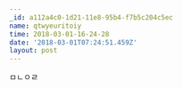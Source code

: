 ```yaml
---
_id: a112a4c0-1d21-11e8-95b4-f7b5c204c5ec
name: qtwyeuritoiy
time: 2018-03-01-16-24-28
date: '2018-03-01T07:24:51.459Z'
layout: post
---
```

ㅁㄴㅇㄹ

